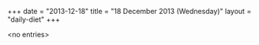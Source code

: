 +++
date = "2013-12-18"
title = "18 December 2013 (Wednesday)"
layout = "daily-diet"
+++

<p>&lt;no entries&gt;</p>